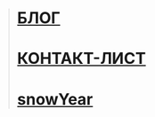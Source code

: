 
> # <a href="https://martiliones.github.io/bl0g/"> БЛОГ</a> <br>
> # <a href="https://martiliones.github.io/contacts/"> КОНТАКТ-ЛИСТ</a>
> # <a href="https://martiliones.github.io/snowYear/"> snowYear</a>
